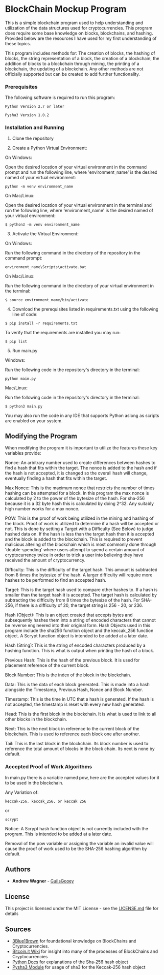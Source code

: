 # BlockChain Mockup Program

This is a simple blockchain program used to help understanding and utilization of the data structures used for cryptocurrencies. This program does require some base knowledge on blocks, blockchains, and hashing. Provided below are the resources I have used for my first understanding of these topics. 

This program includes methods for: The creation of blocks, the hashing of blocks, the string representation of a block, the creation of a blockchain, the addition of blocks to a blockchain through mining, the printing of a blockchain, the updating of a blockchain. Any other methods are not officially supported but can be created to add further functionality. 

### Prerequisites

The following software is required to run this program:

```
Python Version 2.7 or later
```

```
Pysha3 Version 1.0.2
```

### Installation and Running 

1. Clone the repository

2. Create a Python Virtual Environment: 

On Windows:

Open the desired location of your virtual environment in the command prompt and run the following line, where 'environment_name' is the desired named of your virtual environment:

```
python -m venv environment_name
```

On Mac/Linux:

Open the desired location of your virtual environment in the terminal and run the following line, where 'environment_name' is the desired named of your virtual environment:

```
$ python3 -m venv environment_name
```

3. Activate the Virtual Environment:

On Windows:

Run the following command in the directory of the repository in the command prompt:

```
environment_name\Scripts\activate.bat
```

On Mac/Linux:

Run the following command in the directory of your virtual environment in the terminal:

```
$ source environment_name/bin/activate
```

4. Download the prerequisites listed in requirements.txt using the following line of code:

```
$ pip install -r requirements.txt
```

To verify that the requirements are installed you may run:

```
$ pip list
```

5. Run main.py

Windows:

Run the following code in the repository's directory in the terminal:

```
python main.py
```

Mac/Linux:

Run the following code in the repository's directory in the terminal:

```
$ python3 main.py
```

You may also run the code in any IDE that supports Python aslong as scripts are enabled on your system. 


## Modifying the Program

When modifying the program it is important to utilize the features these key variables provide:

Nonce: 
An arbitrary number used to create differences between hashes to find a hash that fits within the target. The nonce is added to the hash and if the hash is not accepted, it is changed so the overall hash will change, eventually finding a hash that fits within the target. 

Max Nonce: 
This is the maximum nonce that restricts the number of times hashing can be attempted for a block. In this program the max nonce is calculated by 2 to the power of the bytesize of the hash. For sha-256 because it is a 32 byte hash this is calculated by doing 2^32. Any suitably high number works for a max nonce. 

POW: 
This is the proof of work being utilized in the mining and hashing of the block. Proof of work is utilized to determine if a hash will be accepted or not. This is done by setting a Target with a Difficulty (See Below) to judge hashed data on. If the hash is less than the target hash then it is accepted and the block is added to the blockchain. This is required to prevent malicious altering of the blockchain which is most commonly done through 'double-spending' where users attempt to spend a certain amount of cryptocurrency twice in order to trick a user into believing they have received the amount of cryptocurrency. 

Difficulty: 
This is the difficulty of the target hash. This amount is subtracted from 8 times the bytesize of the hash. A larger difficulty will require more hashes to be performed to find an accepted hash. 

Target: 
This is the target hash used to compare other hashes to. If a hash is smaller than the target hash it is accepted. The target hash is calculated by subtracting the difficulty from 8 times the bytesize of the hash. For SHA-256, if there is a difficulty of 20, the target string is 256 - 20, or 236. 

Hash (Object): 
This is an object created that accepts bytes and subsequently hashes them into a string of encoded characters that cannot be reverse engineered into their original form. Hash Objects used in this program include the sha256 function object and the keccak_256 function object. A Scrypt function object is intended to be added at a later date. 

Hash (String): 
This is the string of encoded characters produced by a hashing function. This is what is output when printing the hash of a block. 

Previous Hash: 
This is the hash of the previous block. It is used for placement reference of the current block. 

Block Number: 
This is the index of the block in the blockchain. 

Data: 
This is the data of each block generated. This is made into a hash alongside the Timestamp, Previous Hash, Nonce and Block Number. 

Timestamp: 
This is the time in UTC that a hash is generated. If the hash is not accepted, the timestamp is reset with every new hash generated. 

Head: 
This is the first block in the blockchain. It is what is used to link to all other blocks in the blockchain. 

Next: 
This is the next block in reference to the current block of the blockchain. This is used to reference each block one after another. 

Tail: 
This is the last block in the blockchain. Its block number is used to reference the total amount of blocks in the block chain. Its next is none by default.

### Accepted Proof of Work Algorithms

In main.py there is a variable named pow, here are the accepted values for it to be used in the blockchain. 

Any Variation of:

```
keccak-256, keccak_256, or keccak 256
```
or
```
scrypt
```
Notice: A Scrypt hash function object is not currently included with the program. This is intended to be added at a later date. 

Removal of the pow variable or assigning the variable an invalid value will cause the proof of work used to be the SHA-256 hashing algorithm by default.

## Authors

* **Andrew Wagner** - [GuiIsGooey](https://github.com/guiisgooey)

## License

This project is licensed under the MIT License - see the [LICENSE.md](LICENSE.md) file for details

## Sources

* [3Blue1Brown](https://www.youtube.com/watch?v=bBC-nXj3Ng4) for foundational knowledge on BlockChains and Cryptocurrencies. 
* [Bitcoin.it Wiki](https://en.bitcoin.it/) for insight into many of the processes of BlockChains and Cryptocurrencies
* [Python Docs](https://docs.python.org/3/library/hashlib.html) for explanations of the Sha-256 hash object
* [Pysha3 Module](https://pypi.org/project/pysha3/) for usage of sha3 for the Keccak-256 hash object